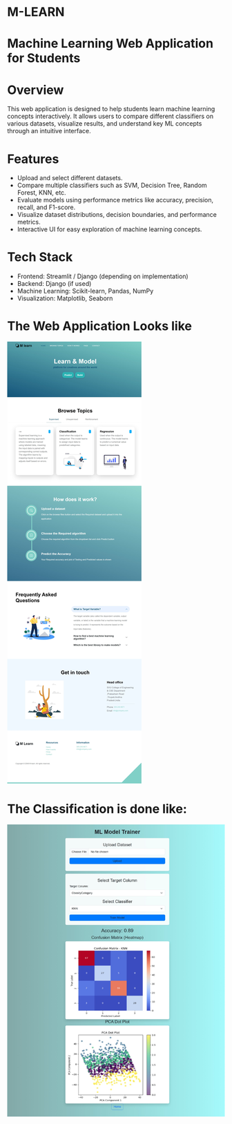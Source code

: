 # M-LEARN
# Machine Learning Web Application for Students

 # Overview

This web application is designed to help students learn machine learning concepts interactively. It allows users to compare different classifiers on various datasets, visualize results, and understand key ML concepts through an intuitive interface.

# Features

- Upload and select different datasets.
- Compare multiple classifiers such as SVM, Decision Tree, Random Forest, KNN, etc.
- Evaluate models using performance metrics like accuracy, precision, recall, and F1-score.
- Visualize dataset distributions, decision boundaries, and performance metrics.
- Interactive UI for easy exploration of machine learning concepts.
# Tech Stack

- Frontend: Streamlit / Django (depending on implementation)
- Backend: Django (if used)
- Machine Learning: Scikit-learn, Pandas, NumPy
- Visualization: Matplotlib, Seaborn

# The Web Application Looks like 
![image alt](https://github.com/Kasireddynanda/M-LEARN/blob/c751a2e97bd35e4f2ca89101ff9a910b7ca682b5/mlearn2.jpeg)

# The Classification is done like:
![image alt](https://github.com/Kasireddynanda/M-LEARN/blob/c751a2e97bd35e4f2ca89101ff9a910b7ca682b5/mlearn.jpeg)



